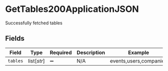 # GetTables200ApplicationJSON

Successfully fetched tables


## Fields

| Field                  | Type                   | Required               | Description            | Example                |
| ---------------------- | ---------------------- | ---------------------- | ---------------------- | ---------------------- |
| `tables`               | list[*str*]            | :heavy_minus_sign:     | N/A                    | events,users,companies |